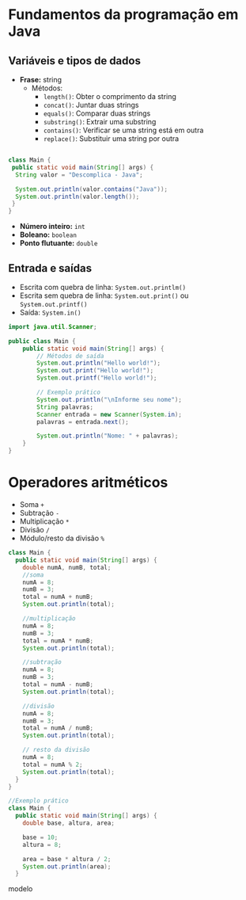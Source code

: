 # Fundamentos da programação em Java

## Variáveis e tipos de dados

* **Frase:** string
    * Métodos:
        * `length()`: Obter o comprimento da string
        * `concat()`: Juntar duas strings
        * `equals()`: Comparar duas strings
        * `substring()`: Extrair uma substring
        * `contains()`: Verificar se uma string está em outra
        * `replace()`: Substituir uma string por outra
```java

class Main {
 public static void main(String[] args) {
  String valor = "Descomplica - Java";

  System.out.println(valor.contains("Java"));
  System.out.println(valor.length());
 }
}
```
* **Número inteiro:** `int`
* **Boleano:** `boolean`
* **Ponto flutuante:** `double`

## Entrada e saídas

* Escrita com quebra de linha: `System.out.printlm()`
* Escrita sem quebra de linha: `System.out.print()` ou `System.out.printf()`
* Saída: `System.in()`

```java
import java.util.Scanner;

public class Main {
    public static void main(String[] args) {
        // Métodos de saída
        System.out.println("Hello world!");
        System.out.print("Hello world!");
        System.out.printf("Hello world!");

        // Exemplo prático
        System.out.println("\nInforme seu nome");
        String palavras;
        Scanner entrada = new Scanner(System.in);
        palavras = entrada.next();

        System.out.println("Nome: " + palavras);
    }
}
```

# Operadores aritméticos

* Soma `+` 
* Subtração `-`  
* Multiplicação `*` 
* Divisão `/` 
* Módulo/resto da divisão `%` 

```java
class Main {
  public static void main(String[] args) {
    double numA, numB, total;
    //soma
    numA = 8;
    numB = 3;
    total = numA + numB;
    System.out.println(total);

    //multiplicação
    numA = 8;
    numB = 3;
    total = numA * numB;
    System.out.println(total);

    //subtração
    numA = 8;
    numB = 3;
    total = numA - numB;
    System.out.println(total);

    //divisão
    numA = 8;
    numB = 3;
    total = numA / numB;
    System.out.println(total);

    // resto da divisão
    numA = 8;
    total = numA % 2;
    System.out.println(total);
  }
}

//Exemplo prático
class Main {
  public static void main(String[] args) {
    double base, altura, area;

    base = 10;
    altura = 8;

    area = base * altura / 2;
    System.out.println(area);
  }
```

modelo






  


